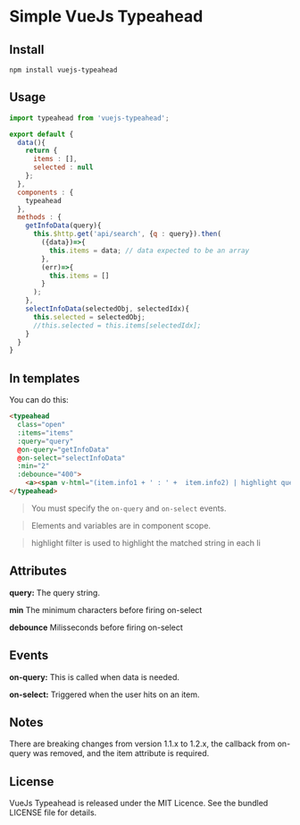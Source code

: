# Simple VueJs Typeahead

## Install
```shell
npm install vuejs-typeahead
```

## Usage
```js
import typeahead from 'vuejs-typeahead';

export default {
  data(){
    return {
      items : [],
      selected : null
    };
  },
  components : {
    typeahead
  },
  methods : {
    getInfoData(query){
      this.$http.get('api/search', {q : query}).then(
        ({data})=>{
          this.items = data; // data expected to be an array
        },
        (err)=>{
          this.items = []
        }
      );
    },
    selectInfoData(selectedObj, selectedIdx){
      this.selected = selectedObj;
      //this.selected = this.items[selectedIdx];
    }
  }
}
```

## In templates
You can do this:
```html
<typeahead
  class="open"
  :items="items"
  :query="query"
  @on-query="getInfoData"
  @on-select="selectInfoData"
  :min="2"
  :debounce="400">
    <a><span v-html="(item.info1 + ' : ' +  item.info2) | highlight query"></span></a>
</typeahead>
```
> You must specify the `on-query` and `on-select` events.

> Elements and variables are in component scope.

> highlight filter is used to highlight the matched string in each li

## Attributes

**query:** The query string.

**min** The minimum characters before firing on-select

**debounce** Milisseconds before firing on-select

## Events

**on-query:** This is called when data is needed.

**on-select:** Triggered when the user hits on an item.

## Notes
There are breaking changes from version 1.1.x to 1.2.x, the callback from on-query was removed, and the item attribute is required.

## License
VueJs Typeahead is released under the MIT Licence. See the bundled LICENSE file for details.
